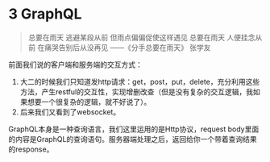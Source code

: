 # 3 GraphQL

> 总要在雨天 逃避某段从前
> 但雨点偏偏促使这样遇见
> 总要在雨天 人便挂念从前
> 在痛哭告别后从没再见
> ——《分手总要在雨天》 张学友

前面我们说的客户端和服务端的交互方式：
1. 大二的时候我们只知道发http请求：get，post，put，delete，充分利用这些方法，产生restful的交互性，实现增删改查（但是没有复杂的交互逻辑，我如果想要一个很复杂的逻辑，就不好说了）。
2. 后来我们又看到了websocket。

GraphQL本身是一种查询语言，我们这里运用的是Http协议，request body里面的内容是GraphQL的查询语句。服务器端处理之后，返回给你一个带着查询结果的response。